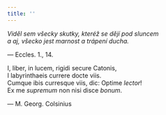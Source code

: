 ```yaml
---
title: ''
---
```


_Viděl sem všecky skutky, kteréž se dějí pod sluncem  
a aj, všecko jest marnost a trápení ducha._

— Eccles. 1., 14. 

I, liber, in lucem, rigidi secure Catonis,  
I labyrinthaeis currere docte viis.  
Cumque ibis curresque viis, dic: Optime _lector_!  
Ex me _supremum_ non nisi disce _bonum_.

— M. Georg. Colsinius
